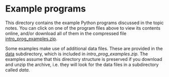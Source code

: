 # Example programs

This directory contains the example Python programs discussed in the topic notes. You can click on one of the program files above to view its contents online, and/or download all of them in the compressed file [intro_prog_examples.zip](intro_prog_examples.zip).

Some examples make use of additional data files. These are provided in the [data](data) subdirectory, which is included in *intro_prog_examples.zip*. The examples assume that this directory structure is preserved if you download and unzip the archive, i.e. they will look for the data files in a subdirectory called *data*.
